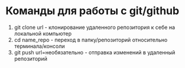 # Команды для работы с git/github

1. git clone url - клонирование удаленного репозитория к себе на локальной компьютер
2. cd name_repo - переход в папку/репозиторий относительно терминала/консоли
3. git push url=необязательно - отправка изменений в удаленный репозиторий
